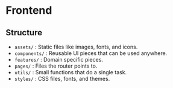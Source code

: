 # Frontend

## Structure

- `assets/` : Static files like images, fonts, and icons.
- `components/` : Reusable UI pieces that can be used anywhere.
- `features/` : Domain specific pieces.
- `pages/` : Files the router points to.
- `utils/` : Small functions that do a single task.
- `styles/` : CSS files, fonts, and themes.